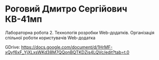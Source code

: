 # Роговий Дмитро Сергійович КВ-41мп

Лабораторна робота 2. Технологія розробки Web-додатків. Організація спільної роботи користувачів Web-додатка


GDrive: https://docs.google.com/document/d/1HrMF-xQyf6xF_YjXLxsWKd38M7QQonBQTKDZis4LQVc/edit?tab=t.0
